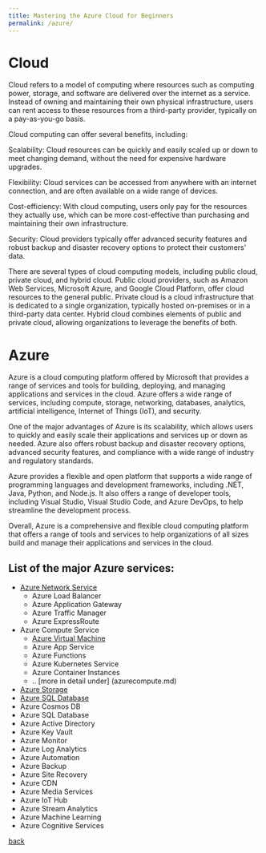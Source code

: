 ```yaml
---
title: Mastering the Azure Cloud for Beginners
permalink: /azure/
---
```

# Cloud
Cloud refers to a model of computing where resources such as computing power, storage, and software are delivered over the internet as a service. Instead of owning and maintaining their own physical infrastructure, users can rent access to these resources from a third-party provider, typically on a pay-as-you-go basis.

Cloud computing can offer several benefits, including:

Scalability: Cloud resources can be quickly and easily scaled up or down to meet changing demand, without the need for expensive hardware upgrades.

Flexibility: Cloud services can be accessed from anywhere with an internet connection, and are often available on a wide range of devices.

Cost-efficiency: With cloud computing, users only pay for the resources they actually use, which can be more cost-effective than purchasing and maintaining their own infrastructure.

Security: Cloud providers typically offer advanced security features and robust backup and disaster recovery options to protect their customers' data.

There are several types of cloud computing models, including public cloud, private cloud, and hybrid cloud. Public cloud providers, such as Amazon Web Services, Microsoft Azure, and Google Cloud Platform, offer cloud resources to the general public. Private cloud is a cloud infrastructure that is dedicated to a single organization, typically hosted on-premises or in a third-party data center. Hybrid cloud combines elements of public and private cloud, allowing organizations to leverage the benefits of both.

# Azure
Azure is a cloud computing platform offered by Microsoft that provides a range of services and tools for building, deploying, and managing applications and services in the cloud. Azure offers a wide range of services, including compute, storage, networking, databases, analytics, artificial intelligence, Internet of Things (IoT), and security.

One of the major advantages of Azure is its scalability, which allows users to quickly and easily scale their applications and services up or down as needed. Azure also offers robust backup and disaster recovery options, advanced security features, and compliance with a wide range of industry and regulatory standards.

Azure provides a flexible and open platform that supports a wide range of programming languages and development frameworks, including .NET, Java, Python, and Node.js. It also offers a range of developer tools, including Visual Studio, Visual Studio Code, and Azure DevOps, to help streamline the development process.

Overall, Azure is a comprehensive and flexible cloud computing platform that offers a range of tools and services to help organizations of all sizes build and manage their applications and services in the cloud.

## List of the major Azure services:

 * [Azure Network Service](azurenetwork.md)
     * Azure Load Balancer
     * Azure Application Gateway
     * Azure Traffic Manager
     * Azure ExpressRoute
 * Azure Compute Service
     * [Azure Virtual Machine](azurevm.md)
     * Azure App Service
     * Azure Functions
     * Azure Kubernetes Service
     * Azure Container Instances
     * .. [more in detail under] (azurecompute.md)
 * [Azure Storage](azurestorage.md)
 * [Azure SQL Database](azuredb.md)
 * Azure Cosmos DB
 * Azure SQL Database
 * Azure Active Directory
 * Azure Key Vault
 * Azure Monitor
 * Azure Log Analytics
 * Azure Automation
 * Azure Backup
 * Azure Site Recovery
 * Azure CDN
 * Azure Media Services
 * Azure IoT Hub
 * Azure Stream Analytics
 * Azure Machine Learning
 * Azure Cognitive Services

  [back](index.md)
